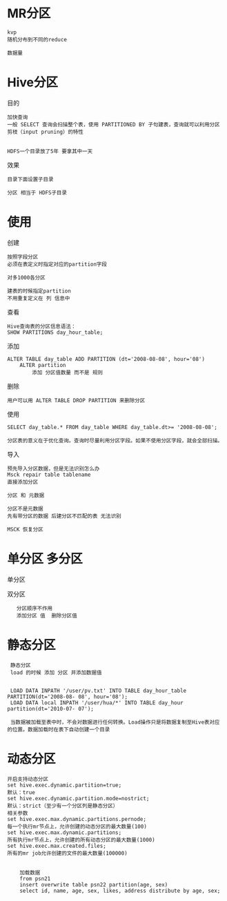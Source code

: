 
# MR分区
    kvp 
    随机分布到不同的reduce
    
    数据量

# Hive分区

目的

    加快查询
    一般 SELECT 查询会扫描整个表，使用 PARTITIONED BY 子句建表，查询就可以利用分区剪枝（input pruning）的特性


    HDFS一个目录放了5年 要拿其中一天
效果
    
    目录下面设置子目录 
    
    分区 相当于 HDFS子目录 
    
# 使用

创建

    按照字段分区
    必须在表定义时指定对应的partition字段

    对多1000各分区

    建表的时候指定partition    
    不用重复定义在 列 信息中
查看

    Hive查询表的分区信息语法：
    SHOW PARTITIONS day_hour_table; 

添加

    ALTER TABLE day_table ADD PARTITION (dt='2008-08-08', hour='08')   
        ALTER partition 
            添加 分区值数量 而不是 规则

删除

    用户可以用 ALTER TABLE DROP PARTITION 来删除分区

    
使用

    SELECT day_table.* FROM day_table WHERE day_table.dt>= '2008-08-08'; 
    
    分区表的意义在于优化查询。查询时尽量利用分区字段。如果不使用分区字段，就会全部扫描。


导入

    预先导入分区数据，但是无法识别怎么办
    Msck repair table tablename
    直接添加分区
    
    分区 和 元数据
    
    分区不是元数据
    先有带分区的数据 后建分区不匹配的表 无法识别  
    
    MSCK 恢复分区 
    


# 单分区 多分区        
    
单分区

    
双分区

       分区顺序不作用
       添加分区 值  删除分区值 
       
    

 # 静态分区
 
 
     静态分区
     load 的时候 添加 分区 并添加数据值
     
     
     LOAD DATA INPATH '/user/pv.txt' INTO TABLE day_hour_table PARTITION(dt='2008-08- 08', hour='08'); 
     LOAD DATA local INPATH '/user/hua/*' INTO TABLE day_hour partition(dt='2010-07- 07');
     
     当数据被加载至表中时，不会对数据进行任何转换。Load操作只是将数据复制至Hive表对应的位置。数据加载时在表下自动创建一个目录
     


# 动态分区
    
    开启支持动态分区
    set hive.exec.dynamic.partition=true;
    默认：true
    set hive.exec.dynamic.partition.mode=nostrict;
    默认：strict（至少有一个分区列是静态分区）
    相关参数
    set hive.exec.max.dynamic.partitions.pernode;
    每一个执行mr节点上，允许创建的动态分区的最大数量(100)
    set hive.exec.max.dynamic.partitions;
    所有执行mr节点上，允许创建的所有动态分区的最大数量(1000)
    set hive.exec.max.created.files;
    所有的mr job允许创建的文件的最大数量(100000)
    

        加载数据
        from psn21
        insert overwrite table psn22 partition(age, sex)  
        select id, name, age, sex, likes, address distribute by age, sex;

